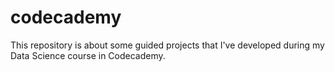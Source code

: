# codecademy

This repository is about some guided projects that I've developed during my Data Science course in Codecademy.
